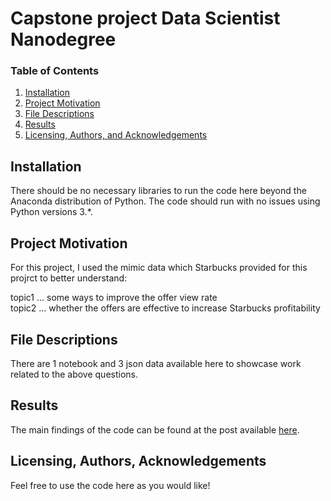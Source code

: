 # Capstone project Data Scientist Nanodegree

### Table of Contents

1. [Installation](#installation)
2. [Project Motivation](#motivation)
3. [File Descriptions](#files)
4. [Results](#results)
5. [Licensing, Authors, and Acknowledgements](#licensing)

## Installation <a name="installation"></a>

There should be no necessary libraries to run the code here beyond the Anaconda distribution of Python.  The code should run with no issues using Python versions 3.*.

## Project Motivation<a name="motivation"></a>

For this project, I used the mimic data which Starbucks provided for this projrct to better understand:

topic1 ... some ways to improve the offer view rate  
topic2 ...  whether the offers are effective to increase Starbucks profitability  

## File Descriptions <a name="files"></a>

There are 1 notebook and 3 json data available here to showcase work related to the above questions.

## Results<a name="results"></a>

The main findings of the code can be found at the post available [here](https://medium.com/@m.wakatsuru/capstone-project-32c3a90851d6).

## Licensing, Authors, Acknowledgements<a name="licensing"></a>

Feel free to use the code here as you would like!

